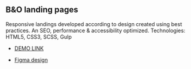 ## B&O landing pages

Responsive landings developed according to design created using best practices.
An SEO, performance & accessibility optimized.
Technologies: HTML5, CSS3, SCSS, Gulp

- [DEMO LINK](https://denyssheremeta.github.io/b-o_landing/)

- [Figma design](https://www.figma.com/file/DtkQmQ797hk0nI4KfMi2Uq/BOSE-New-Version?type=design&node-id=6817-212&t=ZTV6Gl8NzaWkJ4FK-0)
